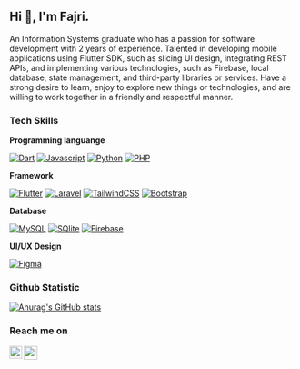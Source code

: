 ## Hi 👋, I'm Fajri.

An Information Systems graduate who has a passion for software development with 2 years of experience. Talented in developing mobile applications using Flutter SDK, such as slicing UI design, integrating REST APIs, and implementing various technologies, such as Firebase, local database, state management, and third-party libraries or services. Have a strong desire to learn, enjoy to explore new things or technologies, and are willing to work together in a friendly and respectful manner.

### Tech Skills

**Programming languange**

<p>
  <a href="https://github.com/topics/dart"><img alt="Dart" src="https://img.shields.io/badge/Dart-%230175C2.svg?style=flat&color=045393&logo=Dart&logoColor=white"></a>
  <a href="https://github.com/topics/javascript"><img alt="Javascript" src="https://img.shields.io/badge/Javascript-%23323330.svg?style=flat&logo=Javascript&logoColor=white"></a>
  <a href="https://github.com/topics/python"><img alt="Python" src="https://img.shields.io/badge/Python-3670A0?style=flat&logo=Python&logoColor=white"></a>
  <a href="https://github.com/topics/php"><img alt="PHP" src="https://img.shields.io/badge/PHP-%23777BB4.svg?style=flat&logo=PHP&logoColor=white"></a>
</p>

**Framework**

<p>
  <a href="https://github.com/topics/flutter"><img alt="Flutter" src="https://img.shields.io/badge/Flutter-%2302569B.svg?style=flat&logo=Flutter&logoColor=white"></a>
  <a href="https://github.com/topics/laravel"><img alt="Laravel" src="https://img.shields.io/badge/laravel-%23FF2D20.svg?style=flat&logo=laravel&logoColor=white"></a>
    <a href="https://github.com/topics/tailwindcss"><img alt="TailwindCSS" src="https://img.shields.io/badge/tailwindcss-%2338B2AC.svg?style=flat&logo=tailwind-css&logoColor=white"></a>
  <a href="https://github.com/topics/bootstrap"><img alt="Bootstrap" src="https://img.shields.io/badge/Bootstrap-%23563D7C.svg?style=flat&logo=Bootstrap&logoColor=white"></a>
</p>

**Database**

<p>
  <a href="https://github.com/topics/mysql"><img alt="MySQL" src="https://img.shields.io/badge/mySQL-%2300f.svg?style=flat&logo=mySQL&logoColor=white"></a>
  <a href="https://github.com/topics/sqlite"><img alt="SQlite" src="https://img.shields.io/badge/SQlite-%2307405e.svg?style=flat&logo=SQlite&logoColor=white"></a>
  <a href="https://github.com/topics/firebase"><img alt="Firebase" src="https://img.shields.io/badge/Firebase-%23039BE5.svg?style=flat&color=F29D0D&logo=Firebase&logoColor=white"></a>
</p> 

**UI/UX Design**

<p>
  <a href="https://github.com/topics/figma"><img alt="Figma" src="https://img.shields.io/badge/Figma-%23F24E1E.svg?style=flat&color=09C47C&logo=Figma&logoColor=white"></a>
</p>  

### Github Statistic

[![Anurag's GitHub stats](https://github-readme-stats-sigma-five.vercel.app/api?username=fajri-rasid1st&count_private=true&show_icons=true&include_all_commits=true&theme=cobalt)](https://github.com/anuraghazra/github-readme-stats) 

### Reach me on

<a href="https://www.linkedin.com/in/fajri-rasid1st">
  <img align="left" alt="LinkedIn" title="LinkedIn" width="22px" src="https://cdn-icons-png.flaticon.com/512/2111/2111499.png" />
</a>
<a href="https://www.instagram.com/fajri_rasid1st">
  <img align="left" alt="Instagram" title="Instagram" width="24px" src="https://cdn-icons-png.flaticon.com/512/2111/2111463.png" />
</a>  

